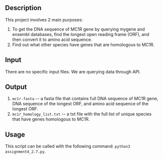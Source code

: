 ## Description
This project involves 2 main purposes:
1. To get the DNA sequence of MC1R gene by querying mygene and ensembl databases, find the longest open reading frame (ORF), and then convert it to amino acid sequence.
2. Find out what other species have genes that are homologous to MC1R.

## Input
There are no specific input files. We are querying data through API.

## Output
1. `mc1r.fasta` -- a fasta file that contains full DNA sequence of MC1R gene, DNA sequence of the longest ORF, and amino acid sequence of the longest ORF.
2. `mc1r_homology_list.txt` -- a txt file with the full list of unique species that have genes homologous to MC1R.

## Usage
This script can be called with the following command: `python3 assignment4_2.7.py`.